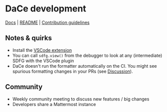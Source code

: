 # DaCe development

[Docs](https://spcldace.readthedocs.io/en/latest/) | [README](https://github.com/spcl/dace?tab=readme-ov-file#ace---data-centric-parallel-programming) | [Contribution guidelines](https://github.com/spcl/dace/blob/main/CONTRIBUTING.md)

## Notes & quirks

- Install the [VSCode extension](https://marketplace.visualstudio.com/items?itemName=phschaad.sdfv)
- You can call `sdfg.view()` from the debugger to look at any (intermediate) SDFG with the VSCode plugin
- DaCe doesn't run the formatter automatically on the CI. You might see spurious formatting changes in your PRs (see [Discussion](https://github.com/spcl/dace/discussions/1804)).

## Community

- Weekly community meeting to discuss new features / big changes
- Developers share a Mattermost instance
